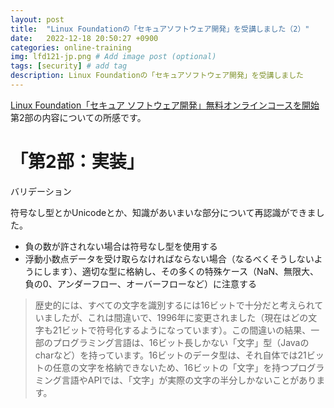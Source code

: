 ```yaml
---
layout: post
title:  "Linux Foundationの「セキュアソフトウェア開発」を受講しました（2）"
date:   2022-12-18 20:50:27 +0900
categories: online-training
img: lfd121-jp.png # Add image post (optional)
tags: [security] # add tag
description: Linux Foundationの「セキュアソフトウェア開発」を受講しました
---
```


[Linux Foundation「セキュア ソフトウェア開発」無料オンラインコースを開始](https://www.linuxfoundation.jp/press-release/2022/12/free-openssf-developing-secure-software-training-course-now-available-in-japanese/)
第2部の内容についての所感です。

# 「第2部：実装」
バリデーション


符号なし型とかUnicodeとか、知識があいまいな部分について再認識ができました。

- 負の数が許されない場合は符号なし型を使用する
- 浮動小数点データを受け取らなければならない場合（なるべくそうしないようにします）、適切な型に格納し、その多くの特殊ケース（NaN、無限大、負の0、アンダーフロー、オーバーフローなど）に注意する

> 歴史的には、すべての文字を識別するには16ビットで十分だと考えられていましたが、これは間違いで、1996年に変更されました（現在はどの文字も21ビットで符号化するようになっています）。この間違いの結果、一部のプログラミング言語は、16ビット長しかない「文字」型（Javaのcharなど）を持っています。16ビットのデータ型は、それ自体では21ビットの任意の文字を格納できないため、16ビットの「文字」を持つプログラミング言語やAPIでは、「文字」が実際の文字の半分しかないことがあります。

